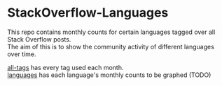 # StackOverflow-Languages

This repo contains monthly counts for certain languages tagged over all Stack Overflow posts.
<br>The aim of this is to show the community activity of different languages over time.

[all-tags](./all-tags) has every tag used each month.
<br>[languages](./languages) has each language's monthly counts to be graphed (TODO)
